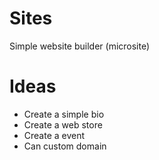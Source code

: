 # Sites
Simple website builder (microsite)

# Ideas
- Create a simple bio
- Create a web store
- Create a event
- Can custom domain
